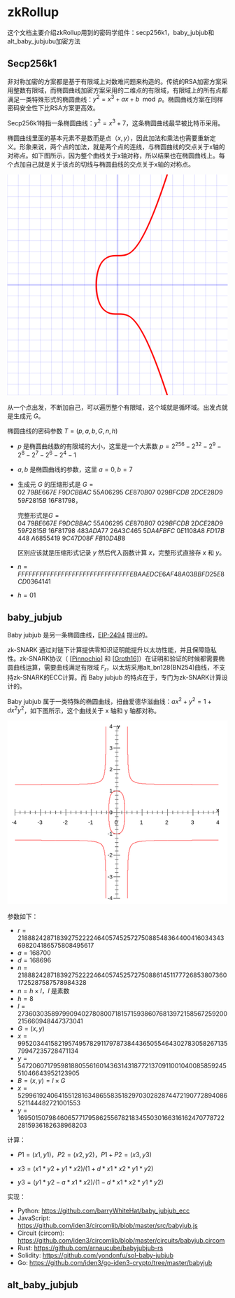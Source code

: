 # zkRollup

这个文档主要介绍zkRollup用到的密码学组件：secp256k1，baby_jubjub和alt_baby_jubjubu加密方法

## Secp256k1

非对称加密的方案都是基于有限域上对数难问题来构造的。传统的RSA加密方案采用整数有限域，而椭圆曲线加密方案采用的二维点的有限域，有限域上的所有点都满足一类特殊形式的椭圆曲线：$y^2=x^3+ax+b \mod p$。椭圆曲线方案在同样密码安全性下比RSA方案更高效。

Secp256k1特指一条椭圆曲线：$y^2 = x^3 + 7$，这条椭圆曲线最早被比特币采用。

椭圆曲线里面的基本元素不是数而是点（$x,y$），因此加法和乘法也需要重新定义。形象来说，两个点的加法，就是两个点的连线，与椭圆曲线的交点关于x轴的对称点。如下图所示，因为整个曲线关于x轴对称，所以结果也在椭圆曲线上。每个点加自己就是关于该点的切线与椭圆曲线的交点关于x轴的对称点。

![Secp256k1](imgs/Secp256k1.png)

从一个点出发，不断加自己，可以遍历整个有限域，这个域就是循环域。出发点就是生成元 $G$。

椭圆曲线的密码参数 $T = (p,a,b,G,n,h)$

- $p$ 是椭圆曲线数的有限域的大小，这里是一个大素数 $p =  2^{256} - 2^{32} - 2^9 - 2^8 - 2^7 - 2^6 - 2^4 - 1$

- $a,b$ 是椭圆曲线的参数，这里 $a = 0, b = 7$

- 生成元 $G$ 的压缩形式是 $G = 02\ 79BE667E\ F9DCBBAC\ 55A06295\ CE870B07\ 029BFCDB\ 2DCE28D9\ 59F2815B\ 16F81798$，

  完整形式是$G = 04\ 79BE667E\ F9DCBBAC\ 55A06295\ CE870B07\ 029BFCDB\ 2DCE28D9\ 59F2815B\ 16F81798\ 483ADA77\ 26A3C465\ 5DA4FBFC\ 0E1108A8\ FD17B448\ A6855419\ 9C47D08F\ FB10D4B8$

  区别应该就是压缩形式记录 $y$ 然后代入函数计算 $x$，完整形式直接存 $x$ 和 $y$。

- $n = FFFFFFFF FFFFFFFF FFFFFFFF FFFFFFFE BAAEDCE6 AF48A03B BFD25E8C D0364141$

- $h = 01$



## baby_jubjub

Baby jubjub 是另一条椭圆曲线，[EIP-2494](https://eips.ethereum.org/EIPS/eip-2494) 提出的。

zk-SNARK 通过对链下计算提供零知识证明能提升以太坊性能，并且保障隐私性。zk-SNARK协议（ [[Pinnochio\]](https://eprint.iacr.org/2013/279.pdf) 和 [[Groth16\]](https://eprint.iacr.org/2016/260.pdf)）在证明和验证的时候都需要椭圆曲线运算，需要曲线满足有限域 $F_r$，以太坊采用alt_bn128(BN254)曲线，不支持zk-SNARK的ECC计算。而 Baby jubjub 的特点在于，专门为zk-SNARK计算设计的。

Baby jubjub 属于一类特殊的椭圆曲线，扭曲爱德华滋曲线：$ax^2 + y^2 = 1 + dx^2y^2$，如下图所示，这个曲线关于 x 轴和 y 轴都对称。

![twistedEdwardsCurve](imgs/twistedEdwardsCurve.png)

参数如下：

- $r = 21888242871839275222246405745257275088548364400416034343698204186575808495617$
- $a = 168700$
- $d = 168696$
- $n = 21888242871839275222246405745257275088614511777268538073601725287587578984328$
- $n = h \times l$，$l$ 是素数
- $h = 8$
- $l = 2736030358979909402780800718157159386076813972158567259200215660948447373041$
- $G = (x,y)$
- $x = 995203441582195749578291179787384436505546430278305826713579947235728471134$
- $y = 5472060717959818805561601436314318772137091100104008585924551046643952123905$
- $B = (x,y) = l \times G$
- $x = 5299619240641551281634865583518297030282874472190772894086521144482721001553$
- $y = 16950150798460657717958625567821834550301663161624707787222815936182638968203$

计算：

- $P1 = (x1, y1)$，$P2 = (x2, y2)$，$P1 + P2 = (x3, y3)$

- $x3 = (x1*y2 + y1*x2)/(1 + d*x1*x2*y1*y2)$
- $y3 = (y1*y2 - a*x1*x2)/(1 - d*x1*x2*y1*y2)$

实现：

- Python: https://github.com/barryWhiteHat/baby_jubjub_ecc
- JavaScript: https://github.com/iden3/circomlib/blob/master/src/babyjub.js
- Circuit (circom): https://github.com/iden3/circomlib/blob/master/circuits/babyjub.circom
- Rust: https://github.com/arnaucube/babyjubjub-rs
- Solidity: https://github.com/yondonfu/sol-baby-jubjub
- Go: https://github.com/iden3/go-iden3-crypto/tree/master/babyjub

## alt_baby_jubjub



